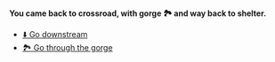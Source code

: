 **You came back to crossroad, with gorge 🏞️ and way back to shelter.**

- [⬇️ Go downstream](9-1A.md)
- [🏞️ Go through the gorge](9-1B.md)
